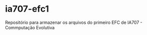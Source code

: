 # ia707-efc1
Repositório para armazenar os arquivos do primeiro EFC de IA707 - Commputação Evolutiva
